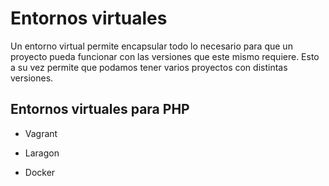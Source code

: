 # Entornos virtuales

Un entorno virtual permite encapsular todo lo necesario para que un proyecto pueda funcionar con las versiones que este mismo requiere. Esto a su vez permite que podamos tener varios proyectos con distintas versiones.

## Entornos virtuales para PHP

- Vagrant

- Laragon

- Docker


